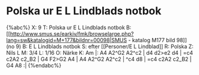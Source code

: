 # Polska ur E L Lindblads notbok

{%abc%}
X: 9
T: Polska ur E L Lindblads notbok
B: [[http://www.smus.se/earkiv/fmk/browselarge.php?lang=sw&katalogid=M+177&bildnr=00098|SMUS - katalog M177 bild 98]] (no 9)
B: E L Lindblads notbok
S: efter [[Personer/E L Lindblad]]
R: Polska
Z: Nils L
M: 3/4
L: 1/16
O: Närke
K: Am
|: A4 A2^G2 A2^c2 | d4 d2>e2 d4 | =c4 c2A2 c2_B2 | G4 F2>G2 A4 | A4 A2^G2 A2^c2 | ^c4 d8 | =c4 c2A2 c2_B2 | G4 A8 :|
{%endabc%}
